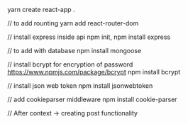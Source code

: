 yarn create react-app .

// to add rounting
yarn add react-router-dom

// install express inside api
npm init, npm install express

// to add with database
npm install mongoose

// install bcrypt for encryption of password  https://www.npmjs.com/package/bcrypt
npm install bcrypt

// install json web token
npm install jsonwebtoken

// add cookieparser middleware
npm install cookie-parser

// After context -> creating post functionality